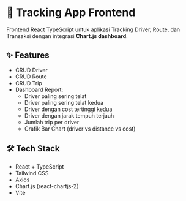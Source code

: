 # 🚀 Tracking App Frontend

Frontend React TypeScript untuk aplikasi Tracking Driver, Route, dan Transaksi dengan integrasi **Chart.js dashboard**.

## ✨ **Features**

- CRUD Driver
- CRUD Route
- CRUD Trip
- Dashboard Report:
  - Driver paling sering telat
  - Driver paling sering telat kedua
  - Driver dengan cost tertinggi kedua
  - Driver dengan jarak tempuh terjauh
  - Jumlah trip per driver
  - Grafik Bar Chart (driver vs distance vs cost)

## 🛠 **Tech Stack**

- React + TypeScript
- Tailwind CSS
- Axios
- Chart.js (react-chartjs-2)
- Vite


